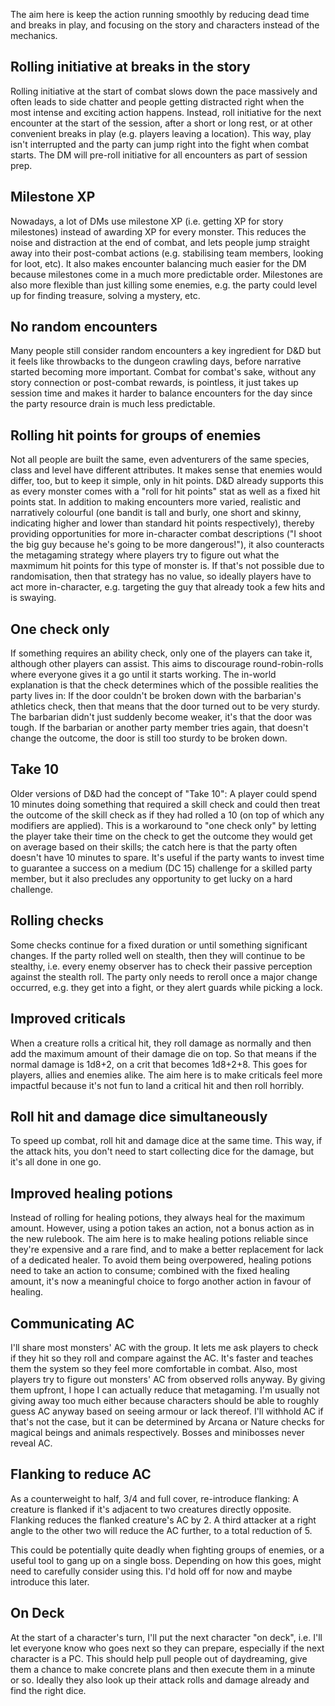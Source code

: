 The aim here is keep the action running smoothly by reducing dead time and breaks in play, and focusing on the story and characters instead of the mechanics.
## Rolling initiative at breaks in the story
Rolling initiative at the start of combat slows down the pace massively and often leads to side chatter and people getting distracted right when the most intense and exciting action happens. Instead, roll initiative for the next encounter at the start of the session, after a short or long rest, or at other convenient breaks in play (e.g. players leaving a location). This way, play isn't interrupted and the party can jump right into the fight when combat starts. The DM will pre-roll initiative for all encounters as part of session prep.
## Milestone XP
Nowadays, a lot of DMs use milestone XP (i.e. getting XP for story milestones) instead of awarding XP for every monster. This reduces the noise and distraction at the end of combat, and lets people jump straight away into their post-combat actions (e.g. stabilising team members, looking for loot, etc). It also makes encounter balancing much easier for the DM because milestones come in a much more predictable order. Milestones are also more flexible than just killing some enemies, e.g. the party could level up for finding treasure, solving a mystery, etc.
## No random encounters
Many people still consider random encounters a key ingredient for D&D but it feels like throwbacks to the dungeon crawling days, before narrative started becoming more important. Combat for combat's sake, without any story connection or post-combat rewards, is pointless, it just takes up session time and makes it harder to balance encounters for the day since the party resource drain is much less predictable.
## Rolling hit points for groups of enemies
Not all people are built the same, even adventurers of the same species, class and level have different attributes. It makes sense that enemies would differ, too, but to keep it simple, only in hit points. D&D already supports this as every monster comes with a "roll for hit points" stat as well as a fixed hit points stat. In addition to making encounters more varied, realistic and narratively colourful (one bandit is tall and burly, one short and skinny, indicating higher and lower than standard hit points respectively), thereby providing opportunities for more in-character combat descriptions ("I shoot the big guy because he's going to be more dangerous!"), it also counteracts the metagaming strategy where players try to figure out what the maxmimum hit points for this type of monster is. If that's not possible due to randomisation, then that strategy has no value, so ideally players have to act more in-character, e.g. targeting the guy that already took a few hits and is swaying.
## One check only
If something requires an ability check, only one of the players can take it, although other players can assist. This aims to discourage round-robin-rolls where everyone gives it a go until it starts working. The in-world explanation is that the check determines which of the possible realities the party lives in: If the door couldn't be broken down with the barbarian's athletics check, then that means that the door turned out to be very sturdy. The barbarian didn't just suddenly become weaker, it's that the door was tough. If the barbarian or another party member tries again, that doesn't change the outcome, the door is still too sturdy to be broken down.
## Take 10
Older versions of D&D had the concept of "Take 10": A player could spend 10 minutes doing something that required a skill check and could then treat the outcome of the skill check as if they had rolled a 10 (on top of which any modifiers are applied). This is a workaround to "one check only" by letting the player take their time on the check to get the outcome they would get on average based on their skills; the catch here is that the party often doesn't have 10 minutes to spare. It's useful if the party wants to invest time to guarantee a success on a medium (DC 15) challenge for a skilled party member, but it also precludes any opportunity to get lucky on a hard challenge.
## Rolling checks
Some checks continue for a fixed duration or until something significant changes. If the party rolled well on stealth, then they will continue to be stealthy, i.e. every enemy observer has to check their passive perception against the stealth roll. The party only needs to reroll once a major change occurred, e.g. they get into a fight, or they alert guards while picking a lock.
## Improved criticals
When a creature rolls a critical hit, they roll damage as normally and then add the maximum amount of their damage die on top. So that means if the normal damage is 1d8+2, on a crit that becomes 1d8+2+8. This goes for players, allies and enemies alike. The aim here is to make criticals feel more impactful because it's not fun to land a critical hit and then roll horribly.
## Roll hit and damage dice simultaneously
To speed up combat, roll hit and damage dice at the same time. This way, if the attack hits, you don't need to start collecting dice for the damage, but it's all done in one go.
## Improved healing potions
Instead of rolling for healing potions, they always heal for the maximum amount. However, using a potion takes an action, not a bonus action as in the new rulebook. The aim here is to make healing potions reliable since they're expensive and a rare find, and to make a better replacement for lack of a dedicated healer. To avoid them being overpowered, healing potions need to take an action to consume; combined with the fixed healing amount, it's now a meaningful choice to forgo another action in favour of healing.
## Communicating AC
I'll share most monsters' AC with the group. It lets me ask players to check if they hit so they roll and compare against the AC. It's faster and teaches them the system so they feel more comfortable in combat.
Also, most players try to figure out monsters' AC from observed rolls anyway. By giving them upfront, I hope I can actually reduce that metagaming. I'm usually not giving away too much either because characters should be able to roughly guess AC anyway based on seeing armour or lack thereof. I'll withhold AC if that's not the case, but it can be determined by Arcana or Nature checks for magical beings and animals respectively. Bosses and minibosses never reveal AC.
## Flanking to reduce AC
As a counterweight to half, 3/4 and full cover, re-introduce flanking: A creature is flanked if it's adjacent to two creatures directly opposite. Flanking reduces the flanked creature's AC by 2. A third attacker at a right angle to the other two will reduce the AC further, to a total reduction of 5.

This could be potentially quite deadly when fighting groups of enemies, or a useful tool to gang up on a single boss. Depending on how this goes, might need to carefully consider using this. I'd hold off for now and maybe introduce this later.

## On Deck
At the start of a character's turn, I'll put the next character "on deck", i.e. I'll let everyone know who goes next so they can prepare, especially if the next character is a PC. This should help pull people out of daydreaming, give them a chance to make concrete plans and then execute them in a minute or so. Ideally they also look up their attack rolls and damage already and find the right dice.